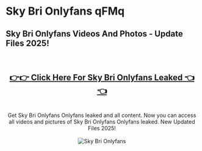 # Sky Bri Onlyfans qFMq

<h2>Sky Bri Onlyfans Videos And Photos - Update Files 2025!</h2>
<br>
<div align="center">
<h2><a href="https://213.232.235.80/live/video.php?q=sky-bri-onlyfans" rel="nofollow">👉👉 Click Here For Sky Bri Onlyfans Leaked 👈👈</a></h2>

<br>
Get Sky Bri Onlyfans Onlyfans leaked and all content. Now you can access all videos and pictures of Sky Bri Onlyfans Onlyfans leaked. New Updated Files 2025!
<br>
<br>
<a href="https://213.232.235.80/live/video.php?q=sky-bri-onlyfans" rel="nofollow" data-target="animated-image.originalLink"><img src="https://i.imgur.com/dJHk4Zq.gif" alt="Sky Bri Onlyfans" style="max-width: 100%; display: inline-block;" data-target="animated-image.originalImage"></a>
</div>
<br>